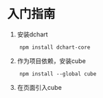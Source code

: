 # 入门指南

1. 安装dchart

```
    npm install dchart-core
```

2. 作为项目依赖，安装cube

```
    npm install --global cube
```

3. 在页面引入cube

```
    
```